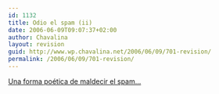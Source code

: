 ```yaml
---
id: 1132
title: Odio el spam (ii)
date: 2006-06-09T09:07:37+02:00
author: Chavalina
layout: revision
guid: http://www.wp.chavalina.net/2006/06/09/701-revision/
permalink: /2006/06/09/701-revision/
---
```

<a href="http://www.gistain.net/?p=1015" target="_blank">Una forma po&eacute;tica de maldecir el spam&#8230;</a>